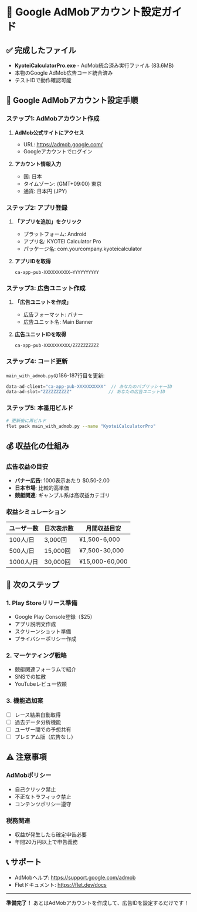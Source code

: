 # 🚀 Google AdMobアカウント設定ガイド

## ✅ 完成したファイル
- **KyoteiCalculatorPro.exe** - AdMob統合済み実行ファイル (83.6MB)
- 本物のGoogle AdMob広告コード統合済み
- テストIDで動作確認可能

## 📱 Google AdMobアカウント設定手順

### ステップ1: AdMobアカウント作成
1. **AdMob公式サイトにアクセス**
   - URL: https://admob.google.com/
   - Googleアカウントでログイン

2. **アカウント情報入力**
   - 国: 日本
   - タイムゾーン: (GMT+09:00) 東京
   - 通貨: 日本円 (JPY)

### ステップ2: アプリ登録
1. **「アプリを追加」をクリック**
   - プラットフォーム: Android
   - アプリ名: KYOTEI Calculator Pro
   - パッケージ名: com.yourcompany.kyoteicalculator

2. **アプリIDを取得**
   ```
   ca-app-pub-XXXXXXXXXX~YYYYYYYYYY
   ```

### ステップ3: 広告ユニット作成
1. **「広告ユニットを作成」**
   - 広告フォーマット: バナー
   - 広告ユニット名: Main Banner
   
2. **広告ユニットIDを取得**
   ```
   ca-app-pub-XXXXXXXXXX/ZZZZZZZZZZ
   ```

### ステップ4: コード更新
`main_with_admob.py`の186-187行目を更新:
```javascript
data-ad-client="ca-app-pub-XXXXXXXXXX"  // あなたのパブリッシャーID
data-ad-slot="ZZZZZZZZZZ"              // あなたの広告ユニットID
```

### ステップ5: 本番用ビルド
```bash
# 更新後に再ビルド
flet pack main_with_admob.py --name "KyoteiCalculatorPro"
```

## 💰 収益化の仕組み

### 広告収益の目安
- **バナー広告**: 1000表示あたり $0.50-2.00
- **日本市場**: 比較的高単価
- **競艇関連**: ギャンブル系は高収益カテゴリ

### 収益シミュレーション
| ユーザー数 | 日次表示数 | 月間収益目安 |
|-----------|-----------|-------------|
| 100人/日   | 3,000回   | ¥1,500-6,000 |
| 500人/日   | 15,000回  | ¥7,500-30,000 |
| 1000人/日  | 30,000回  | ¥15,000-60,000 |

## 🎯 次のステップ

### 1. Play Storeリリース準備
- Google Play Console登録（$25）
- アプリ説明文作成
- スクリーンショット準備
- プライバシーポリシー作成

### 2. マーケティング戦略
- 競艇関連フォーラムで紹介
- SNSでの拡散
- YouTubeレビュー依頼

### 3. 機能追加案
- [ ] レース結果自動取得
- [ ] 過去データ分析機能
- [ ] ユーザー間での予想共有
- [ ] プレミアム版（広告なし）

## ⚠️ 注意事項

### AdMobポリシー
- 自己クリック禁止
- 不正なトラフィック禁止
- コンテンツポリシー遵守

### 税務関連
- 収益が発生したら確定申告必要
- 年間20万円以上で申告義務

## 📞 サポート
- AdMobヘルプ: https://support.google.com/admob
- Fletドキュメント: https://flet.dev/docs

---

**準備完了！** あとはAdMobアカウントを作成して、広告IDを設定するだけです！